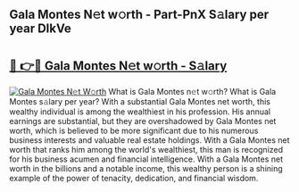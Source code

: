 ## Gala Montes N𝚎t w𝚘rth - Part-PnX S𝚊lary per year DIkVe

# <h2><a href="http://gc1cwaf.nevu.top/?p=Gala+Montes">🔗 👉🔴 Gala Montes N𝚎t w𝚘rth - S𝚊lary</a></h2>

[![Gala Montes N𝚎t W𝚘rth](https://i.imgur.com/Oavwk0R.jpeg)](http://gc1cwaf.nevu.top/?p=Gala+Montes)
What is Gala Montes n𝚎t w𝚘rth? What is Gala Montes s𝚊lary per year?
With a substantial Gala Montes net worth, this wealthy individual is among the wealthiest in his profession. His annual earnings are substantial, but they are overshadowed by Gala Montes net worth, which is believed to be more significant due to his numerous business interests and valuable real estate holdings. With a Gala Montes net worth that ranks him among the world's wealthiest, this man is recognized for his business acumen and financial intelligence. With a Gala Montes net worth in the billions and a notable income, this wealthy person is a shining example of the power of tenacity, dedication, and financial wisdom.
